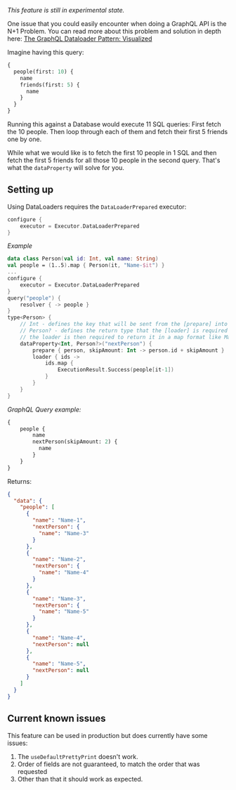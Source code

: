 *This feature is still in experimental state.*

One issue that you could easily encounter when doing a GraphQL API is the N+1 Problem. You can read more about this
problem and solution in depth
here: [The GraphQL Dataloader Pattern: Visualized](https://medium.com/@__xuorig__/the-graphql-dataloader-pattern-visualized-3064a00f319f)

Imagine having this query:

```graphql
{
  people(first: 10) {
    name
    friends(first: 5) {
      name
    }
  }
}
```

Running this against a Database would execute 11 SQL queries:
First fetch the 10 people. Then loop through each of them and fetch their first 5 friends one by one.

While what we would like is to fetch the first 10 people in 1 SQL and then fetch the first 5 friends for all those 10
people in the second query. That's what the `dataProperty` will solve for you.

## Setting up

Using DataLoaders requires the `DataLoaderPrepared` executor:

```kotlin
configure {
    executor = Executor.DataLoaderPrepared
}
```

*Example*

```kotlin
data class Person(val id: Int, val name: String)
val people = (1..5).map { Person(it, "Name-$it") }
...
configure {
    executor = Executor.DataLoaderPrepared
}
query("people") {
    resolver { -> people }
}
type<Person> {
    // Int - defines the key that will be sent from the [prepare] into [loader]
    // Person? - defines the return type that the [loader] is required to return.
    // the loader is then required to return it in a map format like Map<Int, Person?>
    dataProperty<Int, Person?>("nextPerson") {
        prepare { person, skipAmount: Int -> person.id + skipAmount }
        loader { ids ->
            ids.map {
                ExecutionResult.Success(people[it-1])
            }
        }
    }
}
```

*GraphQL Query example:*

```graphql
{
    people {
        name
        nextPerson(skipAmount: 2) {
          name
        }
    }
}
```

Returns:

```json
{
  "data": {
    "people": [
      {
        "name": "Name-1",
        "nextPerson": {
          "name": "Name-3"
        }
      },
      {
        "name": "Name-2",
        "nextPerson": {
          "name": "Name-4"
        }
      },
      {
        "name": "Name-3",
        "nextPerson": {
          "name": "Name-5"
        }
      },
      {
        "name": "Name-4",
        "nextPerson": null
      },
      {
        "name": "Name-5",
        "nextPerson": null
      }
    ]
  }
}
```

## Current known issues

This feature can be used in production but does currently have some issues:

1. The `useDefaultPrettyPrint` doesn't work.
1. Order of fields are not guaranteed, to match the order that was requested
1. Other than that it should work as expected.
